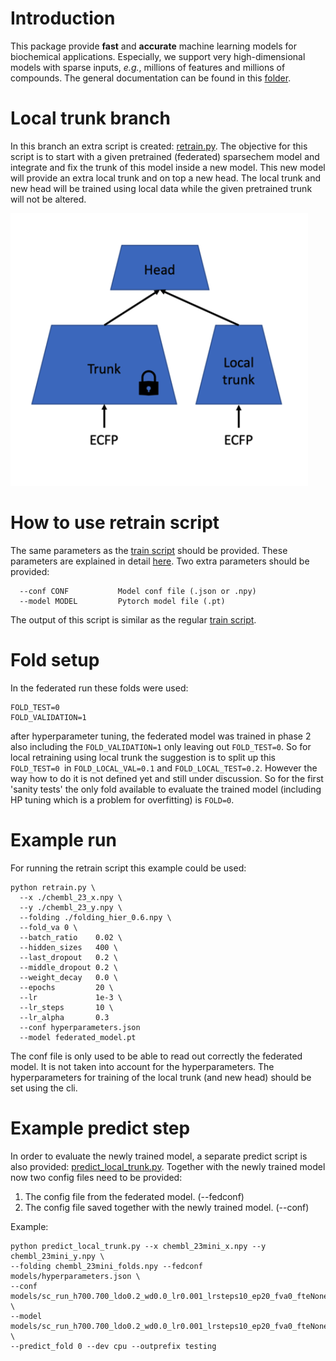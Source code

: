 # Introduction

This package provide **fast** and **accurate** machine learning models for biochemical applications.
Especially, we support very high-dimensional models with sparse inputs, *e.g.*, millions of features and millions of compounds.
The general documentation can be found in this [folder](docs/).

# Local trunk branch

In this branch an extra script is created: [retrain.py](examples/chembl/retrain.py). The objective for this script is to start with a given pretrained (federated) sparsechem model and integrate and fix the trunk of this model inside a new model. This new model will provide an extra local trunk and on top a new head. The local trunk and new head will be trained using local data while the given pretrained trunk will not be altered.

![structure model](docs/local_trunk.png "Local Trunk model")

# How to use retrain script

The same parameters as the [train script](example/chembl/train.py) should be provided. These parameters are explained in detail [here](docs/main.md). Two extra parameters should be provided:

```
  --conf CONF           Model conf file (.json or .npy)
  --model MODEL         Pytorch model file (.pt)
```

The output of this script is similar as the regular [train script](example/chembl/train.py).

# Fold setup

In the federated run these folds were used:

```
FOLD_TEST=0
FOLD_VALIDATION=1
```

after hyperparameter tuning, the federated model was trained in phase 2 also including the `FOLD_VALIDATION=1` only leaving out `FOLD_TEST=0`. So for local retraining using local trunk the suggestion is to split up this `FOLD_TEST=0 `in `FOLD_LOCAL_VAL=0.1` and `FOLD_LOCAL_TEST=0.2`. However the way how to do it is not defined yet and still under discussion. So for the first 'sanity tests' the only fold available to evaluate the trained model (including HP tuning which is a problem for overfitting) is `FOLD=0`.

# Example run

For running the retrain script this example could be used:

```
python retrain.py \
  --x ./chembl_23_x.npy \
  --y ./chembl_23_y.npy \
  --folding ./folding_hier_0.6.npy \
  --fold_va 0 \
  --batch_ratio    0.02 \
  --hidden_sizes   400 \
  --last_dropout   0.2 \
  --middle_dropout 0.2 \
  --weight_decay   0.0 \
  --epochs         20 \
  --lr             1e-3 \
  --lr_steps       10 \
  --lr_alpha       0.3
  --conf hyperparameters.json
  --model federated_model.pt
```

The conf file is only used to be able to read out correctly the federated model. It is not taken into account for the hyperparameters. The hyperparameters for training of the local trunk (and new head) should be set using the cli.

# Example predict step

In order to evaluate the newly trained model, a separate predict script is also provided: [predict_local_trunk.py](examples/chembl/predict_local_trunk.py). Together with the newly trained model now two config files need to be provided:
1. The config file from the federated model. (--fedconf)
2. The config file saved together with the newly trained model. (--conf)

Example:
```
python predict_local_trunk.py --x chembl_23mini_x.npy --y chembl_23mini_y.npy \
--folding chembl_23mini_folds.npy --fedconf models/hyperparameters.json \
--conf models/sc_run_h700.700_ldo0.2_wd0.0_lr0.001_lrsteps10_ep20_fva0_fteNone.json \
--model models/sc_run_h700.700_ldo0.2_wd0.0_lr0.001_lrsteps10_ep20_fva0_fteNone.pt \
--predict_fold 0 --dev cpu --outprefix testing
```
